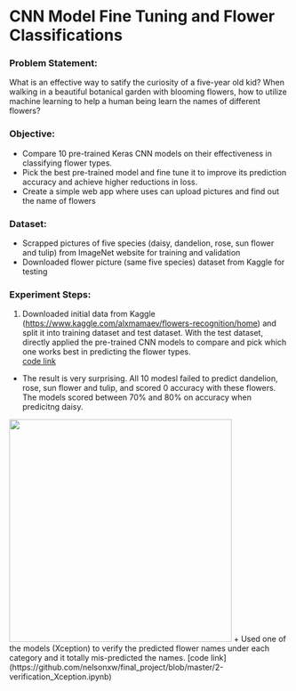 # CNN Model Fine Tuning and Flower Classifications

### Problem Statement:  
What is an effective way to satify the curiosity of a five-year old kid?  When walking in a beautiful botanical garden with blooming flowers, how to utilize machine learning to help a human being learn the names of different flowers?

### Objective:

+ Compare 10 pre-trained Keras CNN models on their effectiveness in classifying flower types.
+ Pick the best pre-trained model and fine tune it to improve its prediction accuracy and achieve higher reductions in loss.
+ Create a simple web app where uses can upload pictures and find out the name of flowers

### Dataset:

+ Scrapped pictures of five species (daisy, dandelion, rose, sun flower and tulip) from ImageNet website for training and validation
+ Downloaded flower picture (same five species) dataset from Kaggle for testing

### Experiment Steps:
1. Downloaded initial data from Kaggle (https://www.kaggle.com/alxmamaev/flowers-recognition/home) and split it into training dataset and test dataset.  With the test dataset, directly applied the pre-trained CNN models to compare and pick which one works best in predicting the flower types.  
[code link](https://github.com/nelsonxw/final_project/blob/master/1-pretrained_models_comparison.ipynb)  
+ The result is very surprising.  All 10 modesl failed to predict dandelion, rose, sun flower and tulip, and scored 0 accuracy with these flowers.  The models scored between 70% and 80% on accuracy when predicitng daisy.
<img src="https://github.com/nelsonxw/final_project/blob/master/screen%20shots/pre-trained_model_comparison.PNG" width="400">  
+ Used one of the models (Xception) to verify the predicted flower names under each category and it totally mis-predicted the names.  
[code link](https://github.com/nelsonxw/final_project/blob/master/2-verification_Xception.ipynb)

